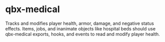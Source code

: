 # qbx-medical

Tracks and modifies player health, armor, damage, and negative status effects.
Items, jobs, and inanimate objects like hospital beds should use qbx-medical exports, hooks, and events to read and modify player health.